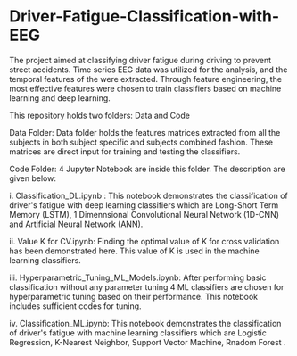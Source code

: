 # Driver-Fatigue-Classification-with-EEG
 The project aimed at classifying driver fatigue during driving to prevent street accidents. Time series EEG data was utilized for the analysis, and the temporal features of the were extracted. Through feature engineering, the most effective features were chosen to train classifiers based on machine learning and deep learning.

This repository holds two folders: Data and Code

Data Folder: Data folder holds the features matrices extracted from all the subjects in both subject specific and subjects combined fashion. These matrices are direct input for training and testing the classifiers.

Code Folder: 4 Jupyter Notebook are inside this folder. The description are given below:

i. Classification_DL.ipynb : This notebook demonstrates the classification of driver's fatigue with deep learning classifiers which are Long-Short Term Memory                                             (LSTM), 1 Dimennsional Convolutional Neural Network (1D-CNN) and Artificial Neural Network (ANN).
             
ii. Value K for CV.ipynb: Finding the optimal value of K for cross validation has been demonstrated here. This value of K is used in the machine learning                                               classifiers.
             
iii. Hyperparametric_Tuning_ML_Models.ipynb: After performing basic classification without any parameter tuning 4 ML classifiers are chosen for hyperparametric                                                    tuning based on their performance. This notebook includes sufficient codes for tuning.
             
iv. Classification_ML.ipynb: This notebook demonstrates the classification of driver's fatigue with machine learning classifiers which are Logistic Regression,                                           K-Nearest Neighbor, Support Vector Machine, Rnadom Forest .
